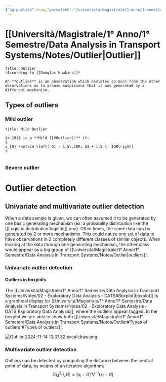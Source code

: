 ```yaml
---
{"dg-publish":true,"permalink":"/universita/magistrale/1-anno/1-semestre/data-analysis-in-transport-systems/notes/outlier/","tags":["UNI"]}
---
```


# [[Università/Magistrale/1° Anno/1° Semestre/Data Analysis in Transport Systems/Notes/Outlier\|Outlier]]


```ad-Definizione
title: Outlier
*According to [[Douglas Hawkins]]*

An **outlier** is an observation which deviates so much from the other observations as to arouse suspicions that it was generated by a different mechanism.

```

## Types of outliers

### Mild outlier

```ad-Definizione
title: Mild Outlier

$x_{0}$ is a **Mild [[#Outlier]]** if:
$
x_{0} \not\in \left[ Q1 - 1.5\,IQR; Q3 + 1.5 \, IQR\right]
$


```


### Severe outlier


# Outlier detection

## Univariate and multivariate outlier detection

When a data sample is given, we can often assumed it to be generated by one basic generating mechanism (ex. a probability distribution like the [[Logistic distribution\|logistic]] one). Often times, the same data can be generated by 2 or more mechanisms. This could cause one set of data to have observations in 2 completely different classes of similar objects. When looking at the data through one generating mechanism, the other class would appear as a big group of [[Università/Magistrale/1° Anno/1° Semestre/Data Analysis in Transport Systems/Notes/Outlier\|outliers]].

### Univariate outlier detection

#### Outliers in boxplots

The [[Università/Magistrale/1° Anno/1° Semestre/Data Analysis in Transport Systems/Notes/02 - Exploratory Data Analysis - DATS#Boxplot\|boxplot]] is a graphical display for [[Università/Magistrale/1° Anno/1° Semestre/Data Analysis in Transport Systems/Notes/02 - Exploratory Data Analysis - DATS\|Exploratory Data Analysis]], where the outliers appear tagged. In the boxplot we are able to show both [[Università/Magistrale/1° Anno/1° Semestre/Data Analysis in Transport Systems/Notes/Outlier#Types of outliers\|#Types of outliers]].

![Outlier 2024-11-14 10.37.32.excalidraw.png](/img/user/Universit%C3%A0/Magistrale/1%C2%B0%20Anno/1%C2%B0%20Semestre/Data%20Analysis%20in%20Transport%20Systems/Notes/Allegati/Outlier%202024-11-14%2010.37.32.excalidraw.png)



### Multivariate outlier detection

Outliers can be detected by computing the distance between the central point of data, by means of an iterative algorithm:
$$
D^{2}_{M}(i,G) = (x_{i}-G)'V^{-1}(x_{i}-G)
$$

